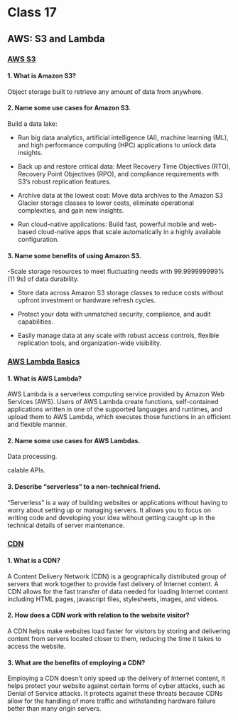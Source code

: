 # Class 17


## AWS: S3 and Lambda

### [AWS S3](https://aws.amazon.com/s3/)


#### 1. What is Amazon S3?

Object storage built to retrieve any amount of data from anywhere.


#### 2. Name some use cases for Amazon S3.

Build a data lake:
- Run big data analytics, artificial intelligence (AI), machine learning (ML), and high performance computing (HPC) applications to unlock data insights.

- Back up and restore critical data:
Meet Recovery Time Objectives (RTO), Recovery Point Objectives (RPO), and compliance requirements with S3’s robust replication features.

- Archive data at the lowest cost:
Move data archives to the Amazon S3 Glacier storage classes to lower costs, eliminate operational complexities, and gain new insights.

- Run cloud-native applications:
Build fast, powerful mobile and web-based cloud-native apps that scale automatically in a highly available configuration.

#### 3. Name some benefits of using Amazon S3.

-Scale storage resources to meet fluctuating needs with 99.999999999% (11 9s) of data durability.

- Store data across Amazon S3 storage classes to reduce costs without upfront investment or hardware refresh cycles.

- Protect your data with unmatched security, compliance, and audit capabilities.

- Easily manage data at any scale with robust access controls, flexible replication tools, and organization-wide visibility.





### [AWS Lambda Basics](https://www.serverless.com/aws-lambda)


#### 1. What is AWS Lambda?

AWS Lambda is a serverless computing service provided by Amazon Web Services (AWS). Users of AWS Lambda create functions, self-contained applications written in one of the supported languages and runtimes, and upload them to AWS Lambda, which executes those functions in an efficient and flexible manner.

#### 2. Name some use cases for AWS Lambdas.

Data processing.

calable APIs.

#### 3. Describe “serverless” to a non-technical friend.

“Serverless” is a way of building websites or applications without having to worry about setting up or managing servers. It allows you to focus on writing code and developing your idea without getting caught up in the technical details of server maintenance.


### [CDN](https://cyberhoot.com/cybrary/content-delivery-network-cdn/)


#### 1. What is a CDN?

A Content Delivery Network (CDN) is a geographically distributed group of servers that work together to provide fast delivery of Internet content. A CDN allows for the fast transfer of data needed for loading Internet content including HTML pages, javascript files, stylesheets, images, and videos.


#### 2. How does a CDN work with relation to the website visitor?

A CDN helps make websites load faster for visitors by storing and delivering content from servers located closer to them, reducing the time it takes to access the website.


#### 3. What are the benefits of employing a CDN?

Employing a CDN doesn’t only speed up the delivery of Internet content, it helps protect your website against certain forms of cyber attacks, such as Denial of Service attacks. It protects against these threats because CDNs allow for the handling of more traffic and withstanding hardware failure better than many origin servers.